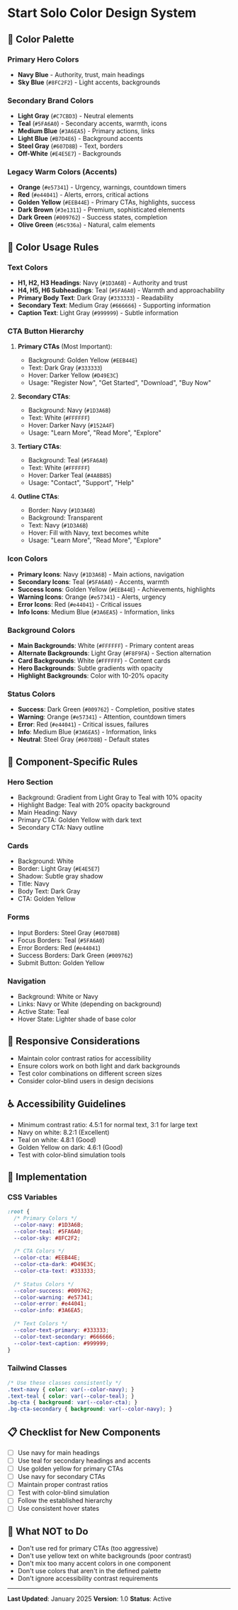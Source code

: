 # Start Solo Color Design System

## 🎨 **Color Palette**

### **Primary Hero Colors**
- **Navy Blue** - Authority, trust, main headings
- **Sky Blue** (`#8FC2F2`) - Light accents, backgrounds

### **Secondary Brand Colors**
- **Light Gray** (`#C7CBD3`) - Neutral elements
- **Teal** (`#5FA6A0`) - Secondary accents, warmth, icons
- **Medium Blue** (`#3A6EA5`) - Primary actions, links
- **Light Blue** (`#B7D4E6`) - Background accents
- **Steel Gray** (`#607D8B`) - Text, borders
- **Off-White** (`#E4E5E7`) - Backgrounds

### **Legacy Warm Colors (Accents)**
- **Orange** (`#e57341`) - Urgency, warnings, countdown timers
- **Red** (`#e44041`) - Alerts, errors, critical actions
- **Golden Yellow** (`#EEB44E`) - Primary CTAs, highlights, success
- **Dark Brown** (`#3e1311`) - Premium, sophisticated elements
- **Dark Green** (`#009762`) - Success states, completion
- **Olive Green** (`#6c936a`) - Natural, calm elements

## 🎯 **Color Usage Rules**

### **Text Colors**
- **H1, H2, H3 Headings**: Navy (`#1D3A6B`) - Authority and trust
- **H4, H5, H6 Subheadings**: Teal (`#5FA6A0`) - Warmth and approachability
- **Primary Body Text**: Dark Gray (`#333333`) - Readability
- **Secondary Text**: Medium Gray (`#666666`) - Supporting information
- **Caption Text**: Light Gray (`#999999`) - Subtle information

### **CTA Button Hierarchy**
1. **Primary CTAs** (Most Important):
   - Background: Golden Yellow (`#EEB44E`)
   - Text: Dark Gray (`#333333`)
   - Hover: Darker Yellow (`#D49E3C`)
   - Usage: "Register Now", "Get Started", "Download", "Buy Now"

2. **Secondary CTAs**:
   - Background: Navy (`#1D3A6B`)
   - Text: White (`#FFFFFF`)
   - Hover: Darker Navy (`#152A4F`)
   - Usage: "Learn More", "Read More", "Explore"

3. **Tertiary CTAs**:
   - Background: Teal (`#5FA6A0`)
   - Text: White (`#FFFFFF`)
   - Hover: Darker Teal (`#4A8B85`)
   - Usage: "Contact", "Support", "Help"

4. **Outline CTAs**:
   - Border: Navy (`#1D3A6B`)
   - Background: Transparent
   - Text: Navy (`#1D3A6B`)
   - Hover: Fill with Navy, text becomes white
   - Usage: "Learn More", "Read More", "Explore"

### **Icon Colors**
- **Primary Icons**: Navy (`#1D3A6B`) - Main actions, navigation
- **Secondary Icons**: Teal (`#5FA6A0`) - Accents, warmth
- **Success Icons**: Golden Yellow (`#EEB44E`) - Achievements, highlights
- **Warning Icons**: Orange (`#e57341`) - Alerts, urgency
- **Error Icons**: Red (`#e44041`) - Critical issues
- **Info Icons**: Medium Blue (`#3A6EA5`) - Information, links

### **Background Colors**
- **Main Backgrounds**: White (`#FFFFFF`) - Primary content areas
- **Alternate Backgrounds**: Light Gray (`#F8F9FA`) - Section alternation
- **Card Backgrounds**: White (`#FFFFFF`) - Content cards
- **Hero Backgrounds**: Subtle gradients with opacity
- **Highlight Backgrounds**: Color with 10-20% opacity

### **Status Colors**
- **Success**: Dark Green (`#009762`) - Completion, positive states
- **Warning**: Orange (`#e57341`) - Attention, countdown timers
- **Error**: Red (`#e44041`) - Critical issues, failures
- **Info**: Medium Blue (`#3A6EA5`) - Information, links
- **Neutral**: Steel Gray (`#607D8B`) - Default states

## 🎨 **Component-Specific Rules**

### **Hero Section**
- Background: Gradient from Light Gray to Teal with 10% opacity
- Highlight Badge: Teal with 20% opacity background
- Main Heading: Navy
- Primary CTA: Golden Yellow with dark text
- Secondary CTA: Navy outline

### **Cards**
- Background: White
- Border: Light Gray (`#E4E5E7`)
- Shadow: Subtle gray shadow
- Title: Navy
- Body Text: Dark Gray
- CTA: Golden Yellow

### **Forms**
- Input Borders: Steel Gray (`#607D8B`)
- Focus Borders: Teal (`#5FA6A0`)
- Error Borders: Red (`#e44041`)
- Success Borders: Dark Green (`#009762`)
- Submit Button: Golden Yellow

### **Navigation**
- Background: White or Navy
- Links: Navy or White (depending on background)
- Active State: Teal
- Hover State: Lighter shade of base color

## 📱 **Responsive Considerations**
- Maintain color contrast ratios for accessibility
- Ensure colors work on both light and dark backgrounds
- Test color combinations on different screen sizes
- Consider color-blind users in design decisions

## ♿ **Accessibility Guidelines**
- Minimum contrast ratio: 4.5:1 for normal text, 3:1 for large text
- Navy on white: 8.2:1 (Excellent)
- Teal on white: 4.8:1 (Good)
- Golden Yellow on dark: 4.6:1 (Good)
- Test with color-blind simulation tools

## 🔧 **Implementation**

### **CSS Variables**
```css
:root {
  /* Primary Colors */
  --color-navy: #1D3A6B;
  --color-teal: #5FA6A0;
  --color-sky: #8FC2F2;
  
  /* CTA Colors */
  --color-cta: #EEB44E;
  --color-cta-dark: #D49E3C;
  --color-cta-text: #333333;
  
  /* Status Colors */
  --color-success: #009762;
  --color-warning: #e57341;
  --color-error: #e44041;
  --color-info: #3A6EA5;
  
  /* Text Colors */
  --color-text-primary: #333333;
  --color-text-secondary: #666666;
  --color-text-caption: #999999;
}
```

### **Tailwind Classes**
```css
/* Use these classes consistently */
.text-navy { color: var(--color-navy); }
.text-teal { color: var(--color-teal); }
.bg-cta { background: var(--color-cta); }
.bg-cta-secondary { background: var(--color-navy); }
```

## 📋 **Checklist for New Components**
- [ ] Use navy for main headings
- [ ] Use teal for secondary headings and accents
- [ ] Use golden yellow for primary CTAs
- [ ] Use navy for secondary CTAs
- [ ] Maintain proper contrast ratios
- [ ] Test with color-blind simulation
- [ ] Follow the established hierarchy
- [ ] Use consistent hover states

## 🚫 **What NOT to Do**
- Don't use red for primary CTAs (too aggressive)
- Don't use yellow text on white backgrounds (poor contrast)
- Don't mix too many accent colors in one component
- Don't use colors that aren't in the defined palette
- Don't ignore accessibility contrast requirements

---

**Last Updated**: January 2025
**Version**: 1.0
**Status**: Active
